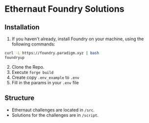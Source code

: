 # Ethernaut Foundry Solutions

## Installation
1. If you haven't already, install Foundry on your machine, using the following commands:
```bash
curl -L https://foundry.paradigm.xyz | bash
foundryup
```
2. Clone the Repo.
3. Execute `forge build`
4. Create copy `.env_example` to `.env`
5. Fill in the params in your `.env` file

## Structure
- Ethernaut challenges are located in `/src`.
- Solutions for the challenges are in `/script`.
